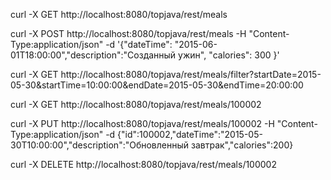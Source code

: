 curl -X GET http://localhost:8080/topjava/rest/meals

curl -X POST http://localhost:8080/topjava/rest/meals -H "Content-Type:application/json" -d '{"dateTime": "2015-06-01T18:00:00","description":"Созданный ужин", "calories": 300 }'

curl -X GET http://localhost:8080/topjava/rest/meals/filter?startDate=2015-05-30&startTime=10:00:00&endDate=2015-05-30&endTime=20:00:00

curl -X GET http://localhost:8080/topjava/rest/meals/100002

curl -X PUT http://localhost:8080/topjava/rest/meals/100002 -H "Content-Type:application/json" -d {"id":100002,"dateTime":"2015-05-30T10:00:00","description":"Обновленный завтрак","calories":200}

curl -X DELETE http://localhost:8080/topjava/rest/meals/100002